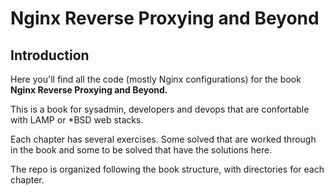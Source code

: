 # Nginx Reverse Proxying and Beyond

## Introduction

Here you'll find all the code (mostly Nginx configurations) for the
book **Nginx Reverse Proxying and Beyond.**

This is a book for sysadmin, developers and devops that are
confortable with LAMP or *BSD web stacks.

Each chapter has several exercises. Some solved that are worked
through in the book and some to be solved that have the solutions
here.

The repo is organized following the book structure, with directories
for each chapter.
